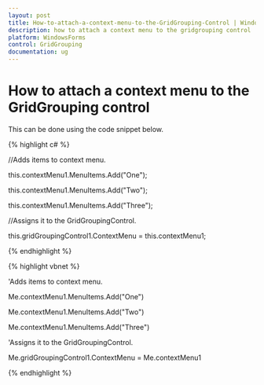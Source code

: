 ```yaml
---
layout: post
title: How-to-attach-a-context-menu-to-the-GridGrouping-Control | WindowsForms | Syncfusion
description: how to attach a context menu to the gridgrouping control
platform: WindowsForms
control: GridGrouping
documentation: ug
---
```


# How to attach a context menu to the GridGrouping control

This can be done using the code snippet below.



{% highlight c# %}



//Adds items to context menu.

this.contextMenu1.MenuItems.Add("One");

this.contextMenu1.MenuItems.Add("Two");

this.contextMenu1.MenuItems.Add("Three");



//Assigns it to the GridGroupingControl.

this.gridGroupingControl1.ContextMenu = this.contextMenu1;



{% endhighlight %}



{% highlight vbnet %}



'Adds items to context menu.

Me.contextMenu1.MenuItems.Add("One")

Me.contextMenu1.MenuItems.Add("Two")

Me.contextMenu1.MenuItems.Add("Three")



'Assigns it to the GridGroupingControl.

Me.gridGroupingControl1.ContextMenu = Me.contextMenu1

{% endhighlight %}

